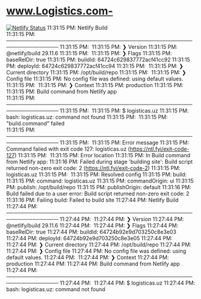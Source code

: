 # www.Logistics.com-
[![Netlify Status](https://api.netlify.com/api/v1/badges/5163b27a-c873-4795-9dfb-59a1066e625a/deploy-status)](https://app.netlify.com/sites/superb-sunshine-f178a6/deploys)
11:31:15 PM: Netlify Build                                                 
11:31:15 PM: ────────────────────────────────────────────────────────────────
11:31:15 PM: ​
11:31:15 PM: ❯ Version
11:31:15 PM:   @netlify/build 29.11.6
11:31:15 PM: ​
11:31:15 PM: ❯ Flags
11:31:15 PM:   baseRelDir: true
11:31:15 PM:   buildId: 64724c629837772acf41cc92
11:31:15 PM:   deployId: 64724c629837772acf41cc94
11:31:15 PM: ​
11:31:15 PM: ❯ Current directory
11:31:15 PM:   /opt/build/repo
11:31:15 PM: ​
11:31:15 PM: ❯ Config file
11:31:15 PM:   No config file was defined: using default values.
11:31:15 PM: ​
11:31:15 PM: ❯ Context
11:31:15 PM:   production
11:31:15 PM: ​
11:31:15 PM: Build command from Netlify app                                
11:31:15 PM: ────────────────────────────────────────────────────────────────
11:31:15 PM: ​
11:31:15 PM: $ logisticas.uz
11:31:15 PM: bash: logisticas.uz: command not found
11:31:15 PM: ​
11:31:15 PM: "build.command" failed                                        
11:31:15 PM: ────────────────────────────────────────────────────────────────
11:31:15 PM: ​
11:31:15 PM:   Error message
11:31:15 PM:   Command failed with exit code 127: logisticas.uz (https://ntl.fyi/exit-code-127)
11:31:15 PM: ​
11:31:15 PM:   Error location
11:31:15 PM:   In Build command from Netlify app:
11:31:16 PM: Failed during stage 'building site': Build script returned non-zero exit code: 2 (https://ntl.fyi/exit-code-2)
11:31:15 PM:   logisticas.uz
11:31:15 PM: ​
11:31:15 PM:   Resolved config
11:31:15 PM:   build:
11:31:15 PM:     command: logisticas.uz
11:31:15 PM:     commandOrigin: ui
11:31:15 PM:     publish: /opt/build/repo
11:31:15 PM:     publishOrigin: default
11:31:16 PM: Build failed due to a user error: Build script returned non-zero exit code: 2
11:31:16 PM: Failing build: Failed to build site
11:27:44 PM: Netlify Build                                                 
11:27:44 PM: ────────────────────────────────────────────────────────────────
11:27:44 PM: ​
11:27:44 PM: ❯ Version
11:27:44 PM:   @netlify/build 29.11.6
11:27:44 PM: ​
11:27:44 PM: ❯ Flags
11:27:44 PM:   baseRelDir: true
11:27:44 PM:   buildId: 64724b92e9d703250c8e3e03
11:27:44 PM:   deployId: 64724b92e9d703250c8e3e05
11:27:44 PM: ​
11:27:44 PM: ❯ Current directory
11:27:44 PM:   /opt/build/repo
11:27:44 PM: ​
11:27:44 PM: ❯ Config file
11:27:44 PM:   No config file was defined: using default values.
11:27:44 PM: ​
11:27:44 PM: ❯ Context
11:27:44 PM:   production
11:27:44 PM: ​
11:27:44 PM: Build command from Netlify app                                
11:27:44 PM: ────────────────────────────────────────────────────────────────
11:27:44 PM: ​
11:27:44 PM: $ logisticas.uz
11:27:44 PM: bash: logisticas.uz: command not found
